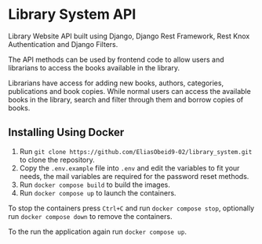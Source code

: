 # Library System API

Library Website API built using Django, Django Rest Framework, Rest Knox Authentication and Django Filters.

The API methods can be used by frontend code to allow users and librarians to access the books available in the library.

Librarians have access for adding new books, authors, categories, publications and book copies. While normal users can access the available books in the library, search and filter through them and borrow copies of books.

## Installing Using Docker

1. Run `git clone https://github.com/EliasObeid9-02/library_system.git` to clone the repository.
2. Copy the `.env.example` file into `.env` and edit the variables to fit your needs, the mail variables are required for the password reset methods.
3. Run `docker compose build` to build the images.
4. Run `docker compose up` to launch the containers.

To stop the containers press `Ctrl+C` and run `docker compose stop`, optionally run `docker compose down` to remove the containers.

To the run the application again run `docker compose up`.
